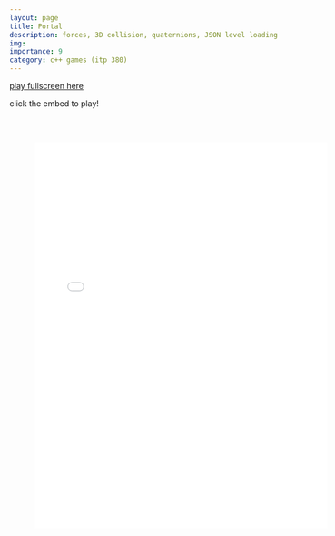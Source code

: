 ```yaml
---
layout: page
title: Portal
description: forces, 3D collision, quaternions, JSON level loading
img:
importance: 9
category: c++ games (itp 380)
---
```


<a href="../../games/portal.html" target="_blank">play fullscreen here</a>

click the embed to play!
<embed type="text/html" src="../../games/portal.html"   width="120%" height="800" style="transform: scale(0.85)">
